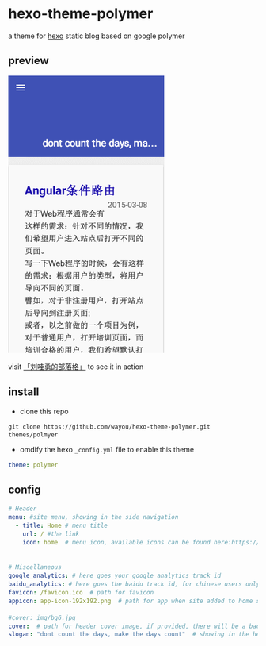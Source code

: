# hexo-theme-polymer
a theme for [hexo](http://hexo.io/) static blog based on google polymer

## preview

![hexo theme polymer preview](https://github.com/wayou/hexo-theme-polymer/blob/master/source/img/preview.gif?raw=true)

visit [「刘哇勇的部落格」](http://wayou.github.io/) to see it in action

## install

- clone this repo
```shell
git clone https://github.com/wayou/hexo-theme-polymer.git themes/polmyer
```

- omdify the hexo `_config.yml` file to enable this theme

```yml
theme: polymer
```


## config

```yml
# Header
menu: #site menu, showing in the side navigation
  - title: Home # menu title
    url: / #the link
    icon: home  # menu icon, available icons can be found here:https://www.polymer-project.org/0.5/components/core-icons/demo.html


# Miscellaneous
google_analytics: # here goes your google analytics track id
baidu_analytics: # here goes the baidu track id, for chinese users only
favicon: /favicon.ico  # path for favicon
appicon: app-icon-192x192.png  # path for app when site added to home screen on mobile device

#cover: img/bg6.jpg
cover:  # path for header cover image, if provided, there will be a background image for the header
slogan: "dont count the days, make the days count"  # showing in the header of the home page
```
